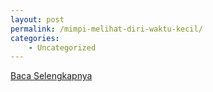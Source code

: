 ```yaml
---
layout: post
permalink: /mimpi-melihat-diri-waktu-kecil/
categories:
    - Uncategorized
---
```


[Baca Selengkapnya](/02)